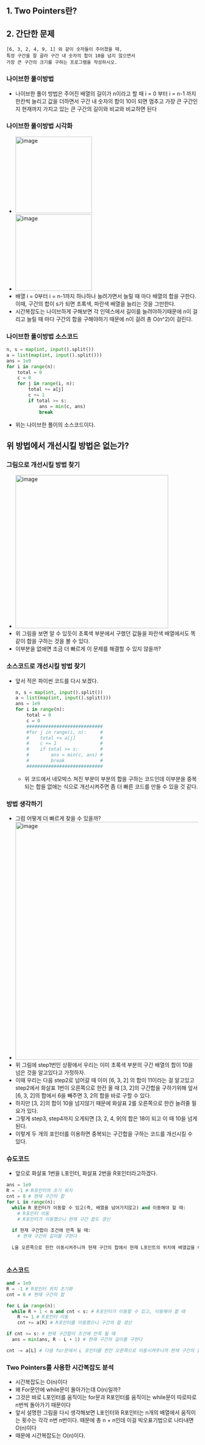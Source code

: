 ## 1. Two Pointers란?

## 2. 간단한 문제
  ```
  [6, 3, 2, 4, 9, 1] 와 같이 숫자들이 주어졌을 때, 
  특정 구간을 잘 골라 구간 내 숫자의 합이 10을 넘지 않으면서
  가장 큰 구간의 크기를 구하는 프로그램을 작성하시오.
  ```
### 나이브한 풀이방법
  - 나이브한 풀이 방법은 주어진 배열의 길이가 n이라고 할 때 i = 0 부터 i = n-1 까지 한칸씩 늘리고 값을 더하면서 구간 내 숫자의 합이 10이 되면 멈추고 가장 큰 구간인지 현재까지 가지고 있는 큰 구간의 길이와 비교와 비교하면 된다
### 나이브한 풀이방법 시각화
  - <img width="200" alt="image" src="https://user-images.githubusercontent.com/61530368/185727172-c7dd83db-76f7-46e8-9382-1eaf4e06ce4c.png">
  - <img width="200" alt="image" src="https://user-images.githubusercontent.com/61530368/185727204-a3a74816-ec25-496e-8fd7-093385455cb6.png">
  - 배열 i = 0부터 i = n-1까지 하나하나 늘려가면서 늘릴 때 마다 배열의 합을 구한다. 이때, 구간의 합이 s가 되면 초록색, 파란색 배열을 늘리는 것을 그만한다.
  - 시간복잡도는 나이브하게 구해보면 각 인덱스에서 길이를 늘려야하기때문에 n이 걸리고 늘릴 때 마다 구간의 합을 구해야하기 때문에 n이 걸려 총 O(n^2)이 걸린다. 
### 나이브한 풀이방법 소스코드
  ``` python
  n, s = map(int, input().split())
  a = list(map(int, input().split()))
  ans = 1e9
  for i in range(n):
      total = 0
      c = 0
      for j in range(i, n):
          total += a[j]       
          c += 1      
          if total >= s:
              ans = min(c, ans)
              break
  ```
  - 위는 나이브한 풀이의 소스코드이다.
## 위 방법에서 개선시킬 방법은 없는가? 
### 그림으로 개선시킬 방법 찾기
  - <img width="400" alt="image" src="https://user-images.githubusercontent.com/61530368/185727506-6dfd2966-d690-4c18-8e97-b498a7310be1.png">
  - 위 그림을 보면 알 수 있듯이 초록색 부분에서 구했던 값들을 파란색 배열에서도 똑같이 합을 구하는 것을 볼 수 있다.
  - 이부분을 없애면 조금 더 빠르게 이 문제를 해결할 수 있지 않을까?
### 소스코드로 개선시킬 방법 찾기
  - 앞서 적은 파이썬 코드를 다시 보겠다.
    ``` python
    n, s = map(int, input().split())
    a = list(map(int, input().split()))
    ans = 1e9
    for i in range(n):
        total = 0
        c = 0
        ############################
        #for j in range(i, n):     #
        #    total += a[j]         #
        #    c += 1                #
        #    if total >= s:        #
        #        ans = min(c, ans) #
        #        break             #
        ############################
    ```
    - 위 코드에서 네모박스 쳐진 부분이 부분의 합을 구하는 코드인데 이부분을 중복되는 합을 없애는 식으로 개선시켜주면 좀 더 빠른 코드를 만들 수 있을 것 같다.
### 방법 생각하기
  - 그럼 어떻게 더 빠르게 찾을 수 있을까?
  - <img width="621" alt="image" src="https://user-images.githubusercontent.com/61530368/185727841-d2bc4494-92e5-4cb6-915e-8b2bb3bef5ea.png">
  - 위 그림에 step1번인 상황에서 우리는 이미 초록색 부분의 구간 배열의 합이 10을 넘은 것을 알고있다고 가정하자.
  - 이때 우리는 다음 step2로 넘어갈 때 이미 [6, 3, 2] 의 합이 11이라는 걸 알고있고 step2에서 화살표 1번이 오른쪽으로 한칸 올 때 [3, 2]의 구간합을 구하기위해 앞서 [6, 3, 2]의 합에서 6을 빼주면 3, 2의 합을 바로 구할 수 있다.
  - 하지만 [3, 2]의 합이 10을 넘지않기 때문에 화살표 2를 오른쪽으로 한칸 늘려줄 필요가 있다. 
  - 그렇게 step3, step4까지 오게되면 [3, 2, 4, 9]의 합은 18이 되고 이 때 10을 넘게 된다. 
  - 이렇게 두 개의 포인터를 이용하면 중복되는 구간합을 구하는 코드를 개선시킬 수 있다. 
### 슈도코드 
  - 앞으로 화살표 1번을 L포인터, 화살표 2번을 R포인터라고하겠다.
  ``` python
  ans = 1e9
  R = -1 # R포인터의 초기 위치 
  cnt = 0 # 현재 구간의 합 
  for L in range(n):
    while R 포인터가 이동할 수 있고(즉, 배열을 넘어가지않고) and 이동해야 할 때:
      # R포인터 이동 
      # R포인터가 이동했으니 현재 구간 합도 갱신 
    
    if 현재 구간합이 조건에 만족 될 때:
      # 현재 구간의 길이를 구한다 
    
    L을 오른쪽으로 한칸 이동시켜주니까 현재 구간의 합에서 현재 L포인트의 위치에 배열값을 빼주기 
   
  ```
### 소스코드
  ``` python
  and = 1e9
  R = -1 # R포인터 위치 초기화
  cnt = 0 # 현재 구간의 합
  
  for L in range(n):
    while R + 1 < n and cnt < s: # R포인터가 이동할 수 있고, 이동해야 할 때
      R += 1 # R포인터 이동
      cnt += a[R] # R포인터를 이동했으니 구간의 합 갱신
  
  if cnt >= s: # 현재 구간합이 조건에 만족 될 때
    ans = min(ans, R - L + 1) # 현재 구간의 길이를 구한다
  
  cnt -= a[L] # 다음 for문에서 L 포인터를 한칸 오른쪽으로 이동시켜주니까 현재 구간의 합에서 현재 위치의 L포인터 배열 값을 빼주기     
  ```
### Two Pointers를 사용한 시간복잡도 분석
  - 시간복잡도는 O(n)이다 
  - 왜 For문안에 while문이 돌아가는데 O(n)일까?
  - 그것은 바로 L포인터를 움직이는 for문과 R포인터를 움직이는 while문이 따로따로 n번씩 돌아가기 때문이다 
  - 앞서 설명한 그림을 다시 생각해보면 L포인터와 R포인터는 n개의 배열에서 움직이는 횟수는 각각 n번 n번이다. 때문에 총 n + n인데 이걸 빅오표기법으로 나타내면 O(n)이다 
  - 때문에 시간복잡도는 O(n)이다.
  
  
  
  
  
  
